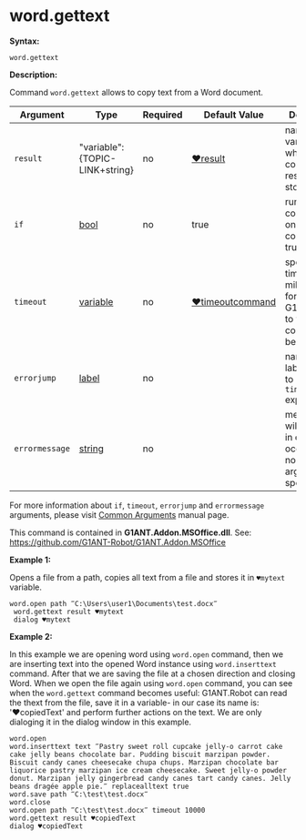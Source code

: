 # word.gettext

**Syntax:**

```G1ANT
word.gettext
```

**Description:**

Command `word.gettext` allows to copy text from a Word document.

| Argument | Type | Required | Default Value | Description |
| -------- | ---- | -------- | ------------- | ----------- |
|`result`| "variable":{TOPIC-LINK+string}| no | [♥result](https://github.com/G1ANT-Robot/G1ANT.Manual/blob/master/G1ANT-Language/Common-Arguments.md)  | name of variable where command's result will be stored |
|`if`| [bool](https://github.com/G1ANT-Robot/G1ANT.Manual/blob/master/G1ANT-Language/Structures/bool.md) | no | true | runs the command only if condition is true |
|`timeout`| [variable](https://github.com/G1ANT-Robot/G1ANT.Manual/blob/master/G1ANT-Language/Special-Characters/variable.md) | no | [♥timeoutcommand](https://github.com/G1ANT-Robot/G1ANT.Manual/blob/master/G1ANT-Language/Variables/Special-Variables.md)  | specifies time in milliseconds for G1ANT.Robot to wait for the command to be executed |
|`errorjump` | [label](https://github.com/G1ANT-Robot/G1ANT.Manual/blob/master/G1ANT-Language/Structures/bool.md) | no | | name of the label to jump to if given `timeout` expires |
|`errormessage`| [string](https://github.com/G1ANT-Robot/G1ANT.Manual/blob/master/G1ANT-Language/Structures/bool.md) | no |  | message that will be shown in case error occurs and no `errorjump` argument is specified |

For more information about `if`, `timeout`, `errorjump` and `errormessage` arguments, please visit [Common Arguments](https://github.com/G1ANT-Robot/G1ANT.Manual/blob/master/G1ANT-Language/Common-Arguments.md)  manual page.

This command is contained in **G1ANT.Addon.MSOffice.dll**.
See: https://github.com/G1ANT-Robot/G1ANT.Addon.MSOffice

**Example 1:**

Opens a file from a path, copies all text from a file and stores it in `♥mytext` variable.

```G1ANT
word.open path ‴C:\Users\user1\Documents\test.docx‴
 word.gettext result ♥mytext
 dialog ♥mytext
```

**Example 2:**

In this example we are opening word using `word.open` command, then we are inserting text into the opened Word instance using `word.inserttext` command. After that we are saving the file at a chosen direction and closing Word.
When we open the file again using `word.open`  command, you can see when the `word.gettext` command becomes useful: G1ANT.Robot can read the thext from the file, save it in a variable- in our case its name is: '♥copiedText' and perform further actions on the text. We are only dialoging it in the dialog window in this example. 

```G1ANT
word.open
word.inserttext text ‴Pastry sweet roll cupcake jelly-o carrot cake cake jelly beans chocolate bar. Pudding biscuit marzipan powder. Biscuit candy canes cheesecake chupa chups. Marzipan chocolate bar liquorice pastry marzipan ice cream cheesecake. Sweet jelly-o powder donut. Marzipan jelly gingerbread candy canes tart candy canes. Jelly beans dragée apple pie.‴ replacealltext true
word.save path ‴C:\test\test.docx‴
word.close
word.open path ‴C:\test\test.docx‴ timeout 10000
word.gettext result ♥copiedText
dialog ♥copiedText
```


